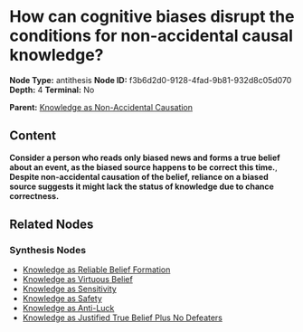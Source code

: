 # How can cognitive biases disrupt the conditions for non-accidental causal knowledge?

**Node Type:** antithesis
**Node ID:** f3b6d2d0-9128-4fad-9b81-932d8c05d070
**Depth:** 4
**Terminal:** No

**Parent:** [Knowledge as Non-Accidental Causation](knowledge-as-non-accidental-causation-synthesis-e038905b-1835-4397-8a81-d684680e0225.md)

## Content

**Consider a person who reads only biased news and forms a true belief about an event, as the biased source happens to be correct this time.**, **Despite non-accidental causation of the belief, reliance on a biased source suggests it might lack the status of knowledge due to chance correctness.**

## Related Nodes

### Synthesis Nodes

- [Knowledge as Reliable Belief Formation](knowledge-as-reliable-belief-formation-synthesis-1a82049f-270b-4cec-97d6-bc7b5125cbde.md)
- [Knowledge as Virtuous Belief](knowledge-as-virtuous-belief-synthesis-3ccc24ae-207c-4243-8977-a7f09b6583b0.md)
- [Knowledge as Sensitivity](knowledge-as-sensitivity-synthesis-a27fdb98-5e9a-4c38-b86e-3128ceffdbf2.md)
- [Knowledge as Safety](knowledge-as-safety-synthesis-583a5719-3913-4115-9df3-20e97df8a26f.md)
- [Knowledge as Anti-Luck](knowledge-as-anti-luck-synthesis-df8230f6-5f75-4901-9936-b6a56345fd95.md)
- [Knowledge as Justified True Belief Plus No Defeaters](knowledge-as-justified-true-belief-plus-no-defeaters-synthesis-8dfc60e2-e632-4e46-aabe-15d6645bd171.md)

